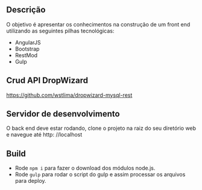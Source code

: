 ## Descrição
O objetivo é apresentar os conhecimentos na construção de um front end utilizando as seguintes pilhas tecnológicas:

* AngularJS
* Bootstrap
* RestMod
* Gulp

## Crud API DropWizard
https://github.com/wstlima/dropwizard-mysql-rest

## Servidor de desenvolvimento
O back end deve estar rodando, clone o projeto na raiz do seu diretório web e navegue até http: //localhost 
## Build 
*  Rode `npm i` para fazer o download dos módulos node.js. 
* Rode `gulp` para rodar o script do gulp e assim processar os arquivos para deploy. 
